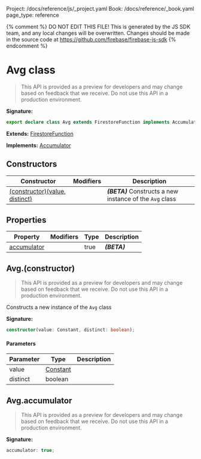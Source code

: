 Project: /docs/reference/js/_project.yaml
Book: /docs/reference/_book.yaml
page_type: reference

{% comment %}
DO NOT EDIT THIS FILE!
This is generated by the JS SDK team, and any local changes will be
overwritten. Changes should be made in the source code at
https://github.com/firebase/firebase-js-sdk
{% endcomment %}

# Avg class
> This API is provided as a preview for developers and may change based on feedback that we receive. Do not use this API in a production environment.
> 


<b>Signature:</b>

```typescript
export declare class Avg extends FirestoreFunction implements Accumulator 
```
<b>Extends:</b> [FirestoreFunction](./firestore_lite.firestorefunction.md#firestorefunction_class)

<b>Implements:</b> [Accumulator](./firestore_lite.accumulator.md#accumulator_interface)

## Constructors

|  Constructor | Modifiers | Description |
|  --- | --- | --- |
|  [(constructor)(value, distinct)](./firestore_lite.avg.md#avgconstructor) |  | <b><i>(BETA)</i></b> Constructs a new instance of the <code>Avg</code> class |

## Properties

|  Property | Modifiers | Type | Description |
|  --- | --- | --- | --- |
|  [accumulator](./firestore_lite.avg.md#avgaccumulator) |  | true | <b><i>(BETA)</i></b> |

## Avg.(constructor)

> This API is provided as a preview for developers and may change based on feedback that we receive. Do not use this API in a production environment.
> 

Constructs a new instance of the `Avg` class

<b>Signature:</b>

```typescript
constructor(value: Constant, distinct: boolean);
```

#### Parameters

|  Parameter | Type | Description |
|  --- | --- | --- |
|  value | [Constant](./firestore_lite.constant.md#constant_class) |  |
|  distinct | boolean |  |

## Avg.accumulator

> This API is provided as a preview for developers and may change based on feedback that we receive. Do not use this API in a production environment.
> 

<b>Signature:</b>

```typescript
accumulator: true;
```
